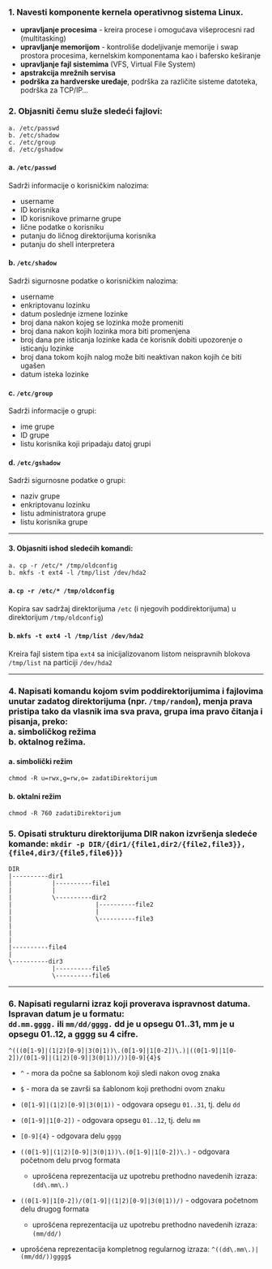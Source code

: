 ### 1. Navesti komponente kernela operativnog sistema Linux.

* **upravljanje procesima** - kreira procese i omogućava višeprocesni rad (multitasking)
* **upravljanje memorijom** - kontroliše dodeljivanje memorije i swap prostora procesima, kernelskim komponentama kao i bafersko keširanje
* **upravljanje fajl sistemima** (VFS, Virtual File System)
* **apstrakcija mrežnih servisa**
* **podrška za hardverske uređaje**, podrška za različite sisteme datoteka, podrška za TCP/IP…


### 2. Objasniti čemu služe sledeći fajlovi:

```
a. /etc/passwd
b. /etc/shadow
c. /etc/group
d. /etc/gshadow
```

#### a. `/etc/passwd`

Sadrži informacije o korisničkim nalozima:  
* username  
* ID korisnika   
* ID korisnikove primarne grupe  
* lične podatke o korisniku  
* putanju do ličnog direktorijuma korisnika  
* putanju do shell interpretera  


#### b. `/etc/shadow`

Sadrži sigurnosne podatke o korisničkim nalozima:  

* username  
* enkriptovanu lozinku  
* datum poslednje izmene lozinke  
* broj dana nakon kojeg se lozinka može promeniti  
* broj dana nakon kojih lozinka mora biti promenjena  
* broj dana pre isticanja lozinke kada će korisnik dobiti upozorenje o isticanju lozinke  
* broj dana tokom kojih nalog može biti neaktivan nakon kojih će biti ugašen  
* datum isteka lozinke  


#### c. `/etc/group`

Sadrži informacije o grupi: 

* ime grupe  
* ID grupe  
* listu korisnika koji pripadaju datoj grupi  


#### d. `/etc/gshadow` 

Sadrži sigurnosne podatke o grupi:  

* naziv grupe  
* enkriptovanu lozinku  
* listu administratora grupe  
* listu korisnika grupe  

---

#### 3. Objasniti ishod sledećih komandi:

```
a. cp -r /etc/* /tmp/oldconfig
b. mkfs -t ext4 -l /tmp/list /dev/hda2
```

#### a. `cp -r /etc/* /tmp/oldconfig`

Kopira sav sadržaj direktorijuma `/etc` (i njegovih poddirektorijuma)  u direktorijum `/tmp/oldconfig`)


#### b. `mkfs -t ext4 -l /tmp/list /dev/hda2`

Kreira fajl sistem tipa `ext4` sa inicijalizovanom listom neispravnih blokova `/tmp/list` na particiji `/dev/hda2`

---

### 4. Napisati komandu kojom svim poddirektorijumima i fajlovima unutar zadatog direktorijuma (npr. `/tmp/random`), menja prava pristipa tako da vlasnik ima sva prava, grupa ima pravo čitanja i pisanja, preko: <br/>a. simboličkog režima<br/>b. oktalnog režima.

#### a. simbolički režim

```
chmod -R u=rwx,g=rw,o= zadatiDirektorijum
```


#### b. oktalni režim

```
chmod -R 760 zadatiDirektorijum
```


### 5. Opisati strukturu direktorijuma DIR nakon izvršenja sledeće komande: `mkdir -p DIR/{dir1/{file1,dir2/{file2,file3}},{file4,dir3/{file5,file6}}}`

```
DIR
|----------dir1
|           |----------file1
|           |
|           \----------dir2
|                       |----------file2
|                       |
|                       \----------file3						  
|
|
|
|----------file4
|
\----------dir3
            |----------file5
            \----------file6
```

---

### 6. Napisati regularni izraz koji proverava ispravnost datuma. Ispravan datum je u formatu: <br/>`dd.mm.gggg.` ili `mm/dd/gggg.` dd je u opsegu 01..31, mm je u opsegu 01..12, a gggg su 4 cifre.

```
^(((0[1-9]|(1|2)[0-9]|3(0|1))\.(0[1-9]|1[0-2])\.)|((0[1-9]|1[0-2])/(0[1-9]|(1|2)[0-9]|3(0|1))/))[0-9]{4}$
```

* `^` - mora da počne sa šablonom koji sledi nakon ovog znaka  
* `$` - mora da se završi sa šablonom koji prethodni ovom znaku  
* `(0[1-9]|(1|2)[0-9]|3(0|1))` - odgovara opsegu `01..31`, tj. delu `dd`  
* `(0[1-9]|1[0-2])` - odgovara opsegu `01..12`, tj. delu `mm`  
* `[0-9]{4}` - odgovara delu `gggg`  

* `((0[1-9]|(1|2)[0-9]|3(0|1))\.(0[1-9]|1[0-2])\.)` - odgovara početnom delu prvog formata  
	* uprošćena reprezentacija uz upotrebu prethodno navedenih izraza: `(dd\.mm\.)`  

* `((0[1-9]|1[0-2])/(0[1-9]|(1|2)[0-9]|3(0|1))/)` -  odgovara početnom delu drugog formata  
	* uprošćena reprezentacija uz upotrebu prethodno navedenih izraza: `(mm/dd/)`  
* uprošćena reprezentacija kompletnog regularnog izraza: `^((dd\.mm\.)|(mm/dd/))gggg$`  